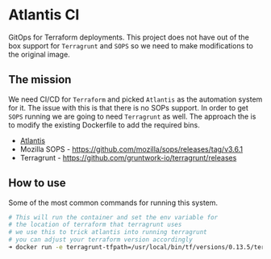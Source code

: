 # Atlantis CI
GitOps for Terraform deployments. This project does not have out of the box support for `Terragrunt` and `SOPS` so we need to make modifications to the original image.

## The mission
We need CI/CD for `Terraform` and picked `Atlantis` as the automation system for it. The issue with this is that there is no SOPs support. In order to get `SOPS` running we are going to need `Terragrunt` as well. The approach the is to modify the existing Dockerfile to add the required bins.

* [Atlantis](https://github.com/runatlantis/atlantis/releases/tag/v0.15.1)
* Mozilla SOPS - https://github.com/mozilla/sops/releases/tag/v3.6.1
* Terragrunt - https://github.com/gruntwork-io/terragrunt/releases

## How to use
Some of the most common commands for running this system.

```sh
# This will run the container and set the env variable for
# the location of terraform that terragrunt uses
# we use this to trick atlantis into running terragrunt
# you can adjust your terraform version accordingly
➜ docker run -e terragrunt-tfpath=/usr/local/bin/tf/versions/0.13.5/terraform -it atlantis:v10 sh
```